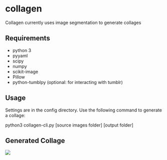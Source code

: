 collagen
========

Collagen currently uses image segmentation to generate collages

**Requirements**
--------
 - python 3  
 - pyyaml  
 - scipy   
 - numpy  
 - scikit-image  
 - Pillow  
 - python-tumblpy (optional: for interacting with tumblr)

**Usage**  
--------
Settings are in the config directory. 
Use the following command to generate a collage:

python3 collagen-cli.py [source images folder] [output folder]

**Generated Collage**
--------
![](http://41.media.tumblr.com/492bc23a2183e3eb1bbb8171e2e66781/tumblr_ngcauoLgWu1tl1o39o1_1280.png)

